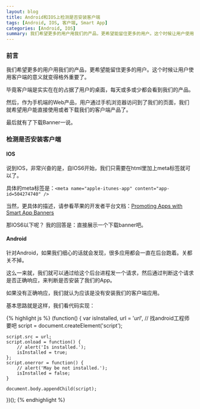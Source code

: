 ```yaml
---
layout: blog
title: Android和IOS上检测是否安装客户端
tags: [Android, IOS, 客户端, Smart App]
categories: [Android, IOS]
summary: 我们希望更多的用户用我们的产品，更希望能留住更多的用户。这个时候让用户使用客户端的意义就变得格外重要了。
---
```

### 前言
我们希望更多的用户用我们的产品，更希望能留住更多的用户。这个时候让用户使用客户端的意义就变得格外重要了。

毕竟客户端是实实在在的占据了用户的桌面，每天或多或少都会看到我们的产品。

然后，作为手机端的Web产品，用户通过手机浏览器访问到了我们的页面，我们就希望用户能直接使用或者下载我们的客户端产品了。

最后就有了下载Banner一说。

### 检测是否安装客户端

#### IOS
说到IOS，非常兴奋的是，自IOS6开始，我们只需要在html里加上meta标签就可以了。

具体的meta标签是：`<meta name="apple-itunes-app" content="app-id=504274740" />`

当然，更具体的描述，请参看苹果的开发者平台文档：[Promoting Apps with Smart App Banners](https://developer.apple.com/library/safari/documentation/AppleApplications/Reference/SafariWebContent/PromotingAppswithAppBanners/PromotingAppswithAppBanners.html)

那IOS6以下呢？
我的回答是：直接展示一个下载banner吧。

#### Android

针对Android，如果我们细心的话就会发现，很多应用都会一直在后台跑着。关都关不掉。

这么一来就，我们就可以通过给这个后台进程发一个请求，然后通过判断这个请求是否正确响应，来判断是否安装了我们的App。

如果没有正确响应，我们就认为应该是没有安装我们的客户端应用。

基本思路就是这样，我们看代码实现：

{% highlight js %}
(function() {
    var isInstalled,
        url = '_url_', // 找android工程师要吧
        script = document.createElement('script');

    script.src = url;
    script.onload = function() {
        // alert('Is installed.');
        isInstalled = true;
    };
    script.onerror = function() {
        // alert('May be not installed.');
        isInstalled = false;
    }

    document.body.appendChild(script);
})();
{% endhighlight %}
